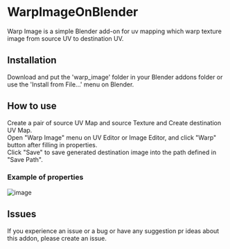 # WarpImageOnBlender
Warp Image is a simple Blender add-on for uv mapping which warp texture image from source UV to destination UV.

## Installation
Download and put the 'warp_image' folder in your Blender addons folder or use the 'Install from File...' menu on Blender.

## How to use
Create a pair of source UV Map and source Texture and Create destination UV Map.\
Open "Warp Image" menu on UV Editor or Image Editor, and click "Warp" button after filling in properties.\
Click "Save" to save generated destination image into the path defined in "Save Path".

### Example of properties
![image](https://user-images.githubusercontent.com/47211856/171996174-f8aa1fe8-be90-418c-bdcc-7d7cc9c14230.png)

## Issues
If you experience an issue or a bug or have any suggestion pr ideas about this addon, please create an issue.

